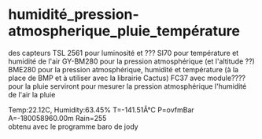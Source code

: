 # humidité_pression-atmospherique_pluie_température

des capteurs 
TSL 2561  pour luminosité et ???
SI70   pour température et humidité de l'air 
GY-BM280 pour la pression atmosphérique (et l'altitude ??)
BME280 pour la pression atmosphérique, humidité et température (à la place de BMP et à utiliser avec la librairie Cactus)
FC37 avec module???? pour la pluie
serviront pour mesurer la pression atmosphérique 
l'humidité de l'air
la pluie

Temp:22.12C, Humidity:63.45% T=-141.51Â°C P=ovfmBar A=-180058960.00m Rain=255   
obtenu avec le programme baro de jody
  

